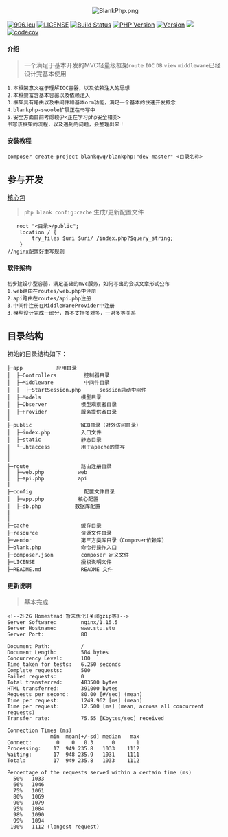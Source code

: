 <p align="center"><img src="https://i.loli.net/2019/04/08/5caaea849eb1f.png" alt="BlankPhp.png" title="BlankPhp.png" /><p>

[![996.icu](https://img.shields.io/badge/link-996.icu-red.svg)](https://996.icu)
[![LICENSE](https://img.shields.io/badge/license-Anti%20996-blue.svg)](https://github.com/996icu/996.ICU/blob/master/LICENSE)
[![Build Status](https://travis-ci.org/blankphp/BlankPhp.svg?branch=master)](https://travis-ci.org/blankphp/BlankPhp)
<a href="https://github.com/blankphp/BlankPhp"><img src="https://img.shields.io/badge/php-7.2%2B-blue.svg" alt="PHP Version"></a>
<a href="https://github.com/blankphp/BlankPhp/releases"><img src="https://img.shields.io/badge/version-1.0.0-lightgrey.svg" alt="Version"></a>
<a href="https://github.com/blankphp/BlankPhp"><img src="https://poser.pugx.org/fastd/fastd/license" /></a>
[![codecov](https://codecov.io/gh/blankphp/BlankPhp/branch/master/graph/badge.svg)](https://codecov.io/gh/blankphp/BlankPhp)
#### 介绍

> 一个满足于基本开发的MVC轻量级框架`route` `IOC` `DB` `view` `middleware`已经设计完基本使用

    1.本框架意义在于理解IOC容器，以及依赖注入的思想
    2.本框架富含基本容器以及依赖注入
    3.框架具有路由以及中间件和基本orm功能，满足一个基本的快速开发概念
    4.blankphp-swoole扩展正在书写中
    5.安全方面目前考虑较少<正在学习php安全相关>
    书写该框架的流程，以及遇到的问题，会整理出来！


#### 安装教程

```
composer create-project blankqwq/blankphp:"dev-master" <目录名称>
```

## 参与开发

<a href="https://github.com/blankphp/framework">核心包</a>


> `php blank config:cache` 生成/更新配置文件

```nginx
   root "<目录>/public";
    location / {
        try_files $uri $uri/ /index.php?$query_string;
    }
//nginx配置好重写规则

```


#### 软件架构
    初步建设小型容器，满足基础的mvc服务，如何写出的会以文章形式公布
    1.web路由在routes/web.php中注册
    2.api路由在routes/api.php注册
    3.中间件注册在MiddleWareProvider中注册
    3.模型设计完成一部分，暂不支持多对多，一对多等关系

## 目录结构

初始的目录结构如下：

~~~
├─app           应用目录
│  ├─Controllers         控制器目录
│  ├─Middleware          中间件目录
│  │  ├─StartSession.php      session启动中间件
│  ├─Models             模型目录
│  ├─Observer           模型观察者目录
│  ├─Provider           服务提供者目录
│
├─public                WEB目录（对外访问目录）
│  ├─index.php          入口文件
│  ├─static             静态目录
│  └─.htaccess          用于apache的重写
│
│
├─route                 路由注册目录
│  ├─web.php           web
│  ├─api.php           api
|
├─config                 配置文件目录
│  ├─app.php           核心配置
│  ├─db.php           数据库配置
|
│
├─cache                 缓存目录
├─resource              资源文件目录
├─vendor                第三方类库目录（Composer依赖库）
├─blank.php             命令行操作入口
├─composer.json         composer 定义文件
├─LICENSE               授权说明文件
├─README.md             README 文件
~~~




#### 更新说明
    
> 基本完成
       


```ab
<!--2H2G Homestead 暂未优化(关闭gzip等)-->
Server Software:        nginx/1.15.5
Server Hostname:        www.stu.stu
Server Port:            80

Document Path:          /
Document Length:        504 bytes
Concurrency Level:      100
Time taken for tests:   6.250 seconds
Complete requests:      500
Failed requests:        0
Total transferred:      483500 bytes
HTML transferred:       391000 bytes
Requests per second:    80.00 [#/sec] (mean)
Time per request:       1249.962 [ms] (mean)
Time per request:       12.500 [ms] (mean, across all concurrent requests)
Transfer rate:          75.55 [Kbytes/sec] received

Connection Times (ms)
              min  mean[+/-sd] median   max
Connect:        0    0   0.3      0       1
Processing:    17  949 235.8   1033    1112
Waiting:       17  948 235.9   1031    1111
Total:         17  949 235.8   1033    1112

Percentage of the requests served within a certain time (ms)
  50%   1033
  66%   1046
  75%   1061
  80%   1069
  90%   1079
  95%   1084
  98%   1090
  99%   1094
 100%   1112 (longest request)
```